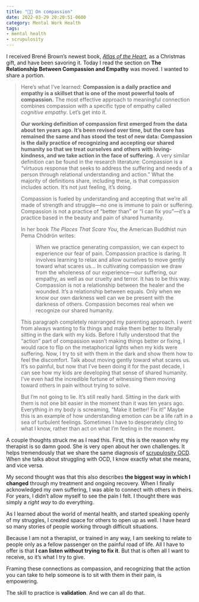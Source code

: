 ```yaml
---
title: "🧠📖 On compassion"
date: 2022-03-29 20:20:51-0600
category: Mental Work Health
tags:
- mental health
- scrupulosity
---
```


I received Brené Brown’s newest book, [*Atlas of the Heart*](https://brenebrown.com/book/atlas-of-the-heart/), as a Christmas gift, and have been savoring it. Today I read the section on **The Relationship Between Compassion and Empathy** was moved. I wanted to share a portion.

> Here’s what I’ve learned: **Compassion is a daily practice and empathy is a skillset that is one of the most powerful tools of compassion.** The most effective approach to meaningful connection combines compassion with a specific type of empathy called *cognitive empathy*. Let’s get into it.
> 
> **Our working definition of compassion first emerged from the data about ten years ago. It’s been revised over time, but the core has remained the same and has stood the test of new data: Compassion is the daily practice of recognizing and accepting our shared humanity so that we treat ourselves and others with loving-kindness, and we take action in the face of suffering.** A very similar definition can be found in the research literature: Compassion is a “virtuous response that seeks to address the suffering and needs of a person through relational understanding and action.” What the majority of definitions share, including these, is that compassion includes action. It’s not just feeling, it’s doing.
> 
> Compassion is fueled by understanding and accepting that we’re all made of strength and struggle—no one is immune to pain or suffering. Compassion is not a practice of “better than” or “I can fix you”—it’s a practice based in the beauty and pain of shared humanity.
> 
> In her book *The Places That Scare You*, the American Buddhist nun Pema Chödrön writes:
> 
>> When we practice generating compassion, we can expect to experience our fear of pain. Compassion practice is daring. It involves learning to relax and allow ourselves to move gently toward what scares us… In cultivating compassion we draw from the wholeness of our experience—our suffering, our empathy, as well as our cruelty and terror. It has to be this way. Compassion is not a relationship between the healer and the wounded. It’s a relationship between equals. Only when we know our own darkness well can we be present with the darkness of others. Compassion becomes real when we recognize our shared humanity.
> 
> This paragraph completely rearranged my parenting approach. I went from always wanting to fix things and make them better to literally sitting in the dark with my kids. Before I fully understood that the “action” part of compassion wasn’t making things better or fixing, I would race to flip on the metaphorical lights when my kids were suffering. Now, I try to sit with them in the dark and show them how to feel the discomfort. Talk about moving gently toward what scares us. It’s so painful, but now that I’ve been doing it for the past decade, I can see how my kids are developing that sense of shared humanity. I’ve even had the incredible fortune of witnessing them moving toward others in pain without trying to solve.
> 
> But I’m not going to lie. It’s still really hard. Sitting in the dark with them is not one bit easier in the moment than it was ten years ago. Everything in my body is screaming, “Make it better! Fix it!” Maybe this is an example of how understanding emotion can be a life raft in a sea of turbulent feelings. Sometimes I have to desperately cling to what I know, rather than act on what I’m feeling in the moment.

A couple thoughts struck me as I read this. First, this is the reason why my therapist is so damn good. She is very open about her own challenges. It helps tremendously that we share the same diagnosis of [scrupulosity OCD](https://bennorris.com/tags/scrupulosity/). When she talks about struggling with OCD, I know exactly what she means, and vice versa.

My second thought was that this also describes **the biggest way in which I changed** through my treatment and ongoing recovery. When I finally acknowledged my own suffering, I was able to connect with others in theirs. For years, I didn’t allow myself to see the pain I felt. I thought there was simply a *right way* to do everything.

As I learned about the world of mental health, and started speaking openly of my struggles, I created space for others to open up as well. I have heard so many stories of people working through difficult situations.

Because I am not a therapist, or trained in any way, I am seeking to relate to people only as a fellow passenger on the painful road of life. All I have to offer is that **I can listen without trying to fix it**. But that is often all I want to receive, so it’s what I try to give.

Framing these connections as compassion, and recognizing that the action you can take to help someone is to sit with them in their pain, is empowering.

The skill to practice is **validation**. And we can all do that.

